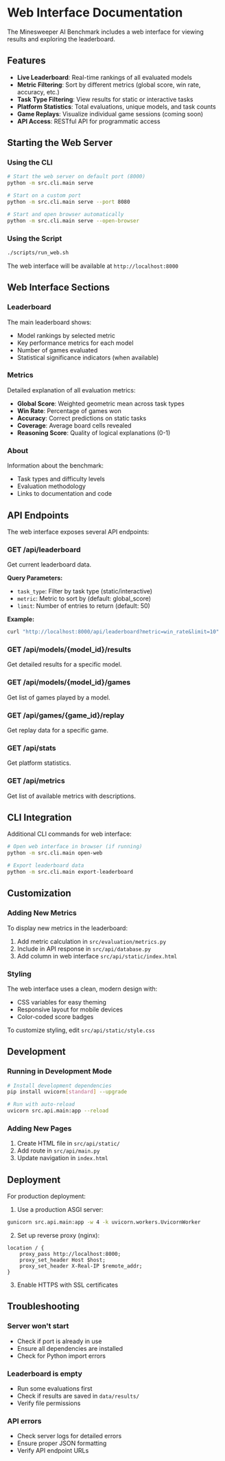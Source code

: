 # Web Interface Documentation

The Minesweeper AI Benchmark includes a web interface for viewing results and exploring the leaderboard.

## Features

- **Live Leaderboard**: Real-time rankings of all evaluated models
- **Metric Filtering**: Sort by different metrics (global score, win rate, accuracy, etc.)
- **Task Type Filtering**: View results for static or interactive tasks
- **Platform Statistics**: Total evaluations, unique models, and task counts
- **Game Replays**: Visualize individual game sessions (coming soon)
- **API Access**: RESTful API for programmatic access

## Starting the Web Server

### Using the CLI

```bash
# Start the web server on default port (8000)
python -m src.cli.main serve

# Start on a custom port
python -m src.cli.main serve --port 8080

# Start and open browser automatically
python -m src.cli.main serve --open-browser
```

### Using the Script

```bash
./scripts/run_web.sh
```

The web interface will be available at `http://localhost:8000`

## Web Interface Sections

### Leaderboard

The main leaderboard shows:
- Model rankings by selected metric
- Key performance metrics for each model
- Number of games evaluated
- Statistical significance indicators (when available)

### Metrics

Detailed explanation of all evaluation metrics:
- **Global Score**: Weighted geometric mean across task types
- **Win Rate**: Percentage of games won
- **Accuracy**: Correct predictions on static tasks
- **Coverage**: Average board cells revealed
- **Reasoning Score**: Quality of logical explanations (0-1)

### About

Information about the benchmark:
- Task types and difficulty levels
- Evaluation methodology
- Links to documentation and code

## API Endpoints

The web interface exposes several API endpoints:

### GET /api/leaderboard
Get current leaderboard data.

**Query Parameters:**
- `task_type`: Filter by task type (static/interactive)
- `metric`: Metric to sort by (default: global_score)
- `limit`: Number of entries to return (default: 50)

**Example:**
```bash
curl "http://localhost:8000/api/leaderboard?metric=win_rate&limit=10"
```

### GET /api/models/{model_id}/results
Get detailed results for a specific model.

### GET /api/models/{model_id}/games
Get list of games played by a model.

### GET /api/games/{game_id}/replay
Get replay data for a specific game.

### GET /api/stats
Get platform statistics.

### GET /api/metrics
Get list of available metrics with descriptions.

## CLI Integration

Additional CLI commands for web interface:

```bash
# Open web interface in browser (if running)
python -m src.cli.main open-web

# Export leaderboard data
python -m src.cli.main export-leaderboard
```

## Customization

### Adding New Metrics

To display new metrics in the leaderboard:

1. Add metric calculation in `src/evaluation/metrics.py`
2. Include in API response in `src/api/database.py`
3. Add column in web interface `src/api/static/index.html`

### Styling

The web interface uses a clean, modern design with:
- CSS variables for easy theming
- Responsive layout for mobile devices
- Color-coded score badges

To customize styling, edit `src/api/static/style.css`

## Development

### Running in Development Mode

```bash
# Install development dependencies
pip install uvicorn[standard] --upgrade

# Run with auto-reload
uvicorn src.api.main:app --reload
```

### Adding New Pages

1. Create HTML file in `src/api/static/`
2. Add route in `src/api/main.py`
3. Update navigation in `index.html`

## Deployment

For production deployment:

1. Use a production ASGI server:
```bash
gunicorn src.api.main:app -w 4 -k uvicorn.workers.UvicornWorker
```

2. Set up reverse proxy (nginx):
```nginx
location / {
    proxy_pass http://localhost:8000;
    proxy_set_header Host $host;
    proxy_set_header X-Real-IP $remote_addr;
}
```

3. Enable HTTPS with SSL certificates

## Troubleshooting

### Server won't start
- Check if port is already in use
- Ensure all dependencies are installed
- Check for Python import errors

### Leaderboard is empty
- Run some evaluations first
- Check if results are saved in `data/results/`
- Verify file permissions

### API errors
- Check server logs for detailed errors
- Ensure proper JSON formatting
- Verify API endpoint URLs